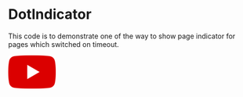 # DotIndicator

This code is to demonstrate one of the way to show page indicator for pages which switched on timeout.

[![Youtube](https://raw.githubusercontent.com/sujithkanna/dotindicator/main/youtube.png)](https://youtu.be/r4dlpZEJQ8g)

